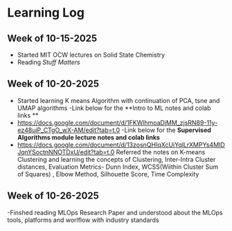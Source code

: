 # Learning Log

## Week of 10-15-2025
- Started MIT OCW lectures on Solid State Chemistry
- Reading *Stuff Matters*
## Week of 10-20-2025
- Started learning K means Algorithm with continuation of PCA, tsne and UMAP algorithms
-Link below for the **Intro to ML notes and colab links **
- https://docs.google.com/document/d/1FKWlhmoaDjMM_zjsRN89-11y-ez48uiP_CTgO_wX-AM/edit?tab=t.0
-Link below for the ****Supervised Algorithms module lecture notes and colab links****
- https://docs.google.com/document/d/13zosnQHIqXcUiYqlLrXMPYs4MIDJqnYSoctnNNOTDxU/edit?tab=t.0
Referred the notes on K-means Clustering and learning the concepts of Clustering, Inter-Intra Cluster distances, Evaluation Metrics- Dunn Index, WCSS(Wiithin Cluster Sum of Squares) , Elbow Method, Silhouette Score, Time Complexity
## Week of 10-26-2025
-Finshed reading MLOps Research Paper and understood about the MLOps tools, platforms and worlflow with industry standards
